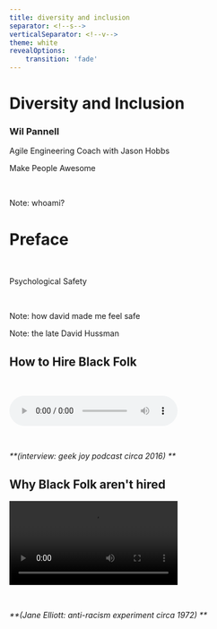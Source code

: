 ```yaml
---
title: diversity and inclusion
separator: <!--s-->
verticalSeparator: <!--v-->
theme: white
revealOptions:
    transition: 'fade'
---
```

# Diversity and Inclusion

### Wil Pannell <!-- .element: class="fragment" -->

Agile Engineering Coach with Jason Hobbs <!-- .element: class="fragment" -->

Make People Awesome <!-- .element: class="fragment" -->

&nbsp;
&nbsp;
&nbsp;

Note: whoami?

<!--s-->

# Preface

&nbsp;

Psychological Safety <!-- .element: class="fragment" -->

&nbsp;

Note: how david made me feel safe

<!--s-->

<!-- .slide: data-background="assets/hussman.png" -->

Note: the late David Hussman

<!--s-->

## How to Hire Black Folk

&nbsp;

<audio controls="controls" data-autoplay src="assets/podcast.mp3"></audio>

&nbsp;

_**(interview: geek joy podcast circa 2016) **_ <!-- .element: style="color:maroon; font-size: .5em" -->

<!--s-->

## Why Black Folk aren't hired

<video class="stretch" controls="controls" data-autoplay src="assets/Would you want to be treated like blacks.mp4"></audio>

&nbsp;

_**(Jane Elliott: anti-racism experiment circa 1972) **_ <!-- .element: style="color:maroon; font-size: .5em" -->



